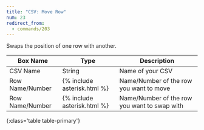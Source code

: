 ```yaml
---
title: "CSV: Move Row"
num: 23
redirect_from:
  - commands/203
---
```


Swaps the position of one row with another. 

| Box Name | Type | Description | 
|-------|--------|--------
|CSV Name|String|Name of your CSV
|Row Name/Number|{% include asterisk.html %}|Name/Number of the row you want to move
|Row Name/Number|{% include asterisk.html %}|Name/Number of the row you want to swap with
{:class='table table-primary'}










